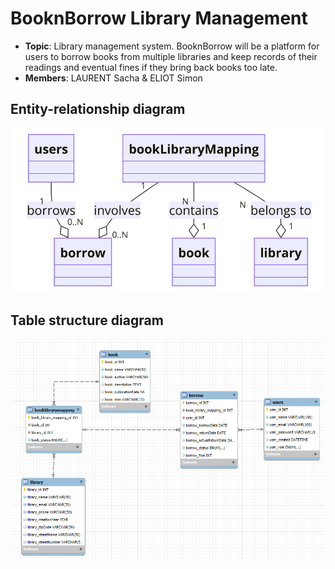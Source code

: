 # BooknBorrow Library Management

- **Topic**: Library management system. BooknBorrow will be a platform for users to borrow books from multiple libraries and keep records of their readings and eventual fines if they bring back books too late.
- **Members**: LAURENT Sacha & ELIOT Simon

## Entity-relationship diagram
<img src="https://github.com/Hormone4/BooknBorrow-Library-Management/blob/main/ER-diagram.png" alt=""/>

## Table structure diagram
<img src="https://github.com/Hormone4/BooknBorrow-Library-Management/blob/main/Table-structure-diagram.png" alt=""/>